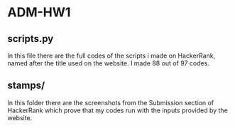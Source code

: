 # ADM-HW1

## scripts.py 

In this file there are the full codes of the scripts i made on HackerRank, named after the title used on the website. I made 88 out of 97 codes. 

## stamps/ 

In this folder there are the screenshots from the Submission section of HackerRank which prove that my codes run with the inputs provided by the website. 
